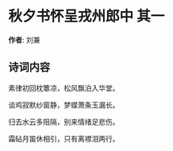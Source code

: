 # 秋夕书怀呈戎州郎中  其一

**作者**: 刘兼

## 诗词内容

素律初回枕簟凉，松风飘泊入华堂。

谈鸡寂默纱窗静，梦蝶萧条玉漏长。

归去水云多阻隔，别来情绪足悲伤。

霜砧月笛休相引，只有离襟泪两行。

